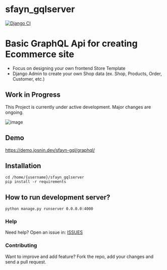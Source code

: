 # sfayn_gqlserver

[![Django CI](https://github.com/sfayn2/sfayn_gqlserver/actions/workflows/django.yml/badge.svg)](https://github.com/sfayn2/sfayn_gqlserver/actions/workflows/django.yml)

# Basic GraphQL Api for creating Ecommerce site

* Focus on designing your own frontend Store Template
* Django Admin to create your own Shop data (ex. Shop, Products, Order, Customer, etc.)

## Work in Progress
This Project is currently under active development. Major changes are ongoing.

![image](https://github.com/user-attachments/assets/a3aec50a-18bf-429a-b44e-8db93fd797d4)


## Demo

https://demo.josnin.dev/sfayn-gql/graphql/

## Installation 
```
cd /home/{username}/sfayn_gqlserver
pip install -r requirements
```

## How to run development server? 
```
python manage.py runserver 0.0.0.0:4000
```


### Help

Need help? Open an issue in: [ISSUES](https://github.com/sfayn2/sfayn_gqlserver/issues)


### Contributing
Want to improve and add feature? Fork the repo, add your changes and send a pull request.




